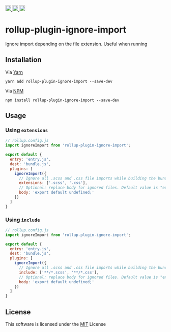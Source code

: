 <a href="https://travis-ci.org/yohangz/rollup-plugin-ignore-import">
    <img src="https://travis-ci.org/yohangz/rollup-plugin-ignore-import.svg?branch=master" alt="travis build" height="18">
</a>
<a href="https://github.com/yohangz/rollup-plugin-ignore-import/blob/master/LICENSE">
    <img src="http://img.shields.io/badge/license-MIT-blue.svg?style=flat" alt="license" height="18">
</a>  
<a href="https://badge.fury.io/js/rollup-plugin-ignore-import">
    <img src="https://badge.fury.io/js/rollup-plugin-ignore-import.svg" alt="npm version" height="18">
</a>

# rollup-plugin-ignore-import

Ignore import depending on the file extension. Useful when running 

## Installation

Via [Yarn](https://yarnpkg.com/lang/en/)

```yarn add rollup-plugin-ignore-import --save-dev```

Via [NPM](https://www.npmjs.com/)

```npm install rollup-plugin-ignore-import --save-dev```

## Usage

### Using `extensions`

```js
// rollup.config.js
import ignoreImport from 'rollup-plugin-ignore-import';

export default {
  entry: 'entry.js',
  dest: 'bundle.js',
  plugins: [
    ignoreImport({
      // Ignore all .scss and .css file imports while building the bundle
      extensions: ['.scss', '.css'],
      // Optional: replace body for ignored files. Default value is "export default undefined;"
      body: 'export default undefined;'
    })
  ]
}
```

### Using `include`

```js
// rollup.config.js
import ignoreImport from 'rollup-plugin-ignore-import';

export default {
  entry: 'entry.js',
  dest: 'bundle.js',
  plugins: [
    ignoreImport({
      // Ignore all .scss and .css file imports while building the bundle
      include: ['**/*.scss', '**/*.css'],
      // Optional: replace body for ignored files. Default value is "export default undefined;"
      body: 'export default undefined;'
    })
  ]
}
```

## License

This software is licensed under the [MIT][license] License

[license]: https://github.com/yohangz/rollup-plugin-ignore-import/blob/master/LICENSE
